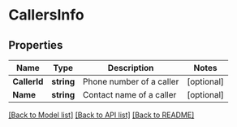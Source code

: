# CallersInfo

## Properties
Name | Type | Description | Notes
------------ | ------------- | ------------- | -------------
**CallerId** | **string** | Phone number of a caller | [optional] 
**Name** | **string** | Contact name of a caller | [optional] 

[[Back to Model list]](../README.md#documentation-for-models) [[Back to API list]](../README.md#documentation-for-api-endpoints) [[Back to README]](../README.md)


